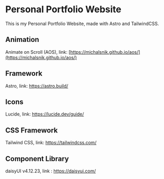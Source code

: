 # Personal Portfolio Website
This is my Personal Portfolio Website, made with Astro and TailwindCSS.

## Animation
Animate on Scroll (AOS), link: [https://michalsnik.github.io/aos/](https://michalsnik.github.io/aos/)

## Framework
Astro, link: https://astro.build/

## Icons
Lucide, link: https://lucide.dev/guide/

## CSS Framework
Tailwind CSS, link: https://tailwindcss.com/

## Component Library 
daisyUI v4.12.23, link : https://daisyui.com/
